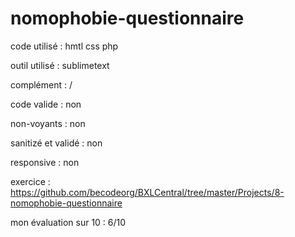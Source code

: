 # nomophobie-questionnaire

code utilisé : hmtl css php

outil utilisé : sublimetext

complément : /

code valide : non

non-voyants : non

sanitizé et validé : non

responsive : non

exercice : https://github.com/becodeorg/BXLCentral/tree/master/Projects/8-nomophobie-questionnaire

mon évaluation sur 10 : 6/10